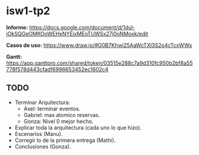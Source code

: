 # isw1-tp2

**Informe:** https://docs.google.com/document/d/1dul-iOkSQGeOMKOoWEHxNYEixMEoTUWSx27j0oNMoxk/edit

**Casos de uso:** https://www.draw.io/#G0B7Khwi25AaWcTXl3S2o4cTcxWWs 

**Gantt:** https://app.ganttpro.com/shared/token/03515e288c7a9d310fc950b2bf8a55778f578d443cfadf6996653452ec1602c4

## TODO

* Terminar Arquitectura:
    * Axel: terminar eventos.
    * Gabriel: mas atomico reservas.
    * Gonza: Nivel 0 mejor hecho.
* Explicar toda la arquitectura (cada uno lo que hizo).
* Escenarios (Manu).
* Corregir lo de la primera entrega (Mathi).
* Conclusiones (Gonza).
